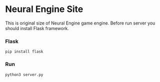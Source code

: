 # Neural Engine Site
This is original size of Neural Engine game engine.
Before run server you should install Flask framework.
### Flask
`pip install flask`
### Run
`python3 server.py`
